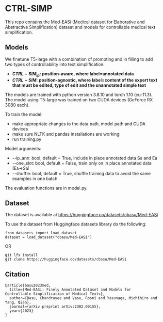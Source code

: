 # CTRL-SIMP

This repo contains the Med-EASi (Medical dataset for Elaborative and Abstractive
Simplification) dataset and models for controllable medical text simplification. 

## Models
We finetune T5-large with a combination of prompting and in filling to add two types of controllability into text simplification. 
- **$CTRL-SIM_{ip}$: position-aware, where label=annotated data**
- **$CTRL-SIM$: position-agnostic, where label=content of the expert text that must be edited, type of edit and the unannotated simple text**

The models are trained with python version 3.8.10 and torch 1.10 (cu-11.3). The model using T5-large was trained on two CUDA devices (GeForce RX 3080 each).

To train the model:
* make appropriate changes to the data path, model path and CUDA devices
* make sure NLTK and pandas installations are working
* run training.py 

Model arguments:
* --ip_ann: bool, default = True, include in place annotated data Sa and Ea
* --one_slot: bool, default = False, train only on in place annotated data (Ea->Sa)
* --shuffle: bool, default = True, shuffle training data to avoid the same examples in one batch

The evaluation functions are in model.py.

## Dataset
The dataset is available at https://huggingface.co/datasets/cbasu/Med-EASi

To use the dataset from Huggingface datasets library do the following:

```
from datasets import load_dataset
dataset = load_dataset("cbasu/Med-EASi")
```

OR

```
git lfs install
git clone https://huggingface.co/datasets/cbasu/Med-EASi
```

## Citation
```
@article{basu2023med,
  title={Med-EASi: Finely Annotated Dataset and Models for Controllable Simplification of Medical Texts},
  author={Basu, Chandrayee and Vasu, Rosni and Yasunaga, Michihiro and Yang, Qian},
  journal={arXiv preprint arXiv:2302.09155},
  year={2023}
}
```

